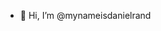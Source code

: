 - 👋 Hi, I’m @mynameisdanielrand

<!---
mynameisdanielrand/mynameisdanielrand is a ✨ special ✨ repository because its `README.md` (this file) appears on your GitHub profile.
You can click the Preview link to take a look at your changes.
--->
